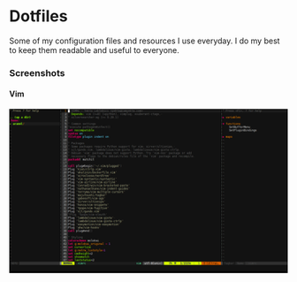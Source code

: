 # Dotfiles

Some of my configuration files and resources I use everyday. I do my best to keep them readable and useful to everyone. 

### Screenshots

#### Vim
![Screenshot](screenshots/vim1.png?raw=true "Screenshot")
